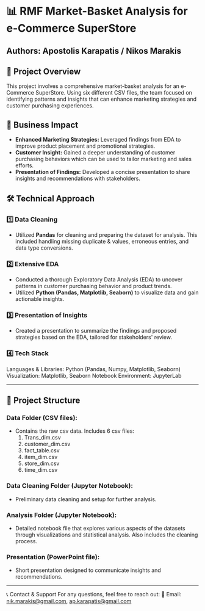 # 📊 RMF Market-Basket Analysis for e-Commerce SuperStore

## Authors: Apostolis Karapatis / Nikos Marakis

## 📌 Project Overview  
This project involves a comprehensive market-basket analysis for an e-Commerce SuperStore. Using six different CSV files, the team focused on identifying patterns and insights that can enhance marketing strategies and customer purchasing experiences.

## 🎯 Business Impact  
- **Enhanced Marketing Strategies:** Leveraged findings from EDA to improve product placement and promotional strategies.
- **Customer Insight:** Gained a deeper understanding of customer purchasing behaviors which can be used to tailor marketing and sales efforts.
- **Presentation of Findings:** Developed a concise presentation to share insights and recommendations with stakeholders.

## 🛠️ Technical Approach  

### **1️⃣ Data Cleaning**  
- Utilized **Pandas** for cleaning and preparing the dataset for analysis. This included handling missing duplicate & values, erroneous entries, and data type conversions.

### **2️⃣ Extensive EDA**  
- Conducted a thorough Exploratory Data Analysis (EDA) to uncover patterns in customer purchasing behavior and product trends.
- Utilized **Python (Pandas, Matplotlib, Seaborn)** to visualize data and gain actionable insights.

### **3️⃣ Presentation of Insights**  
- Created a presentation to summarize the findings and proposed strategies based on the EDA, tailored for stakeholders' review.

### **4️⃣ Tech Stack**
Languages & Libraries: Python (Pandas, Numpy, Matplotlib, Seaborn)
Visualization: Matplotlib, Seaborn
Notebook Environment: JupyterLab

---

## 📂 Project Structure 

### Data Folder (CSV files):
- Contains the raw csv data. Includes 6 csv files:
    1. Trans_dim.csv
    2. customer_dim.csv
    3. fact_table.csv
    4. item_dim.csv
    5. store_dim.csv
    6. time_dim.csv
  
### Data Cleaning Folder (Jupyter Notebook):
- Preliminary data cleaning and setup for further analysis.

### Analysis Folder (Jupyter Notebook):
- Detailed notebook file that explores various aspects of the datasets through visualizations and statistical analysis. Also includes the cleaning process.

### Presentation (PowerPoint file):
- Short presentation designed to communicate insights and recommendations.

---

📞 Contact & Support
For any questions, feel free to reach out:
📧 Email: nik.marakis@gmail.com, ap.karapatis@gmail.com


